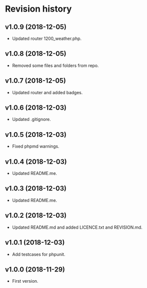 Revision history
=================================

v1.0.9 (2018-12-05)
---------------------------------
* Updated router 1200_weather.php.

v1.0.8 (2018-12-05)
---------------------------------
* Removed some files and folders from repo.

v1.0.7 (2018-12-05)
---------------------------------
* Updated router and added badges.

v1.0.6 (2018-12-03)
---------------------------------
* Updated .gitignore.

v1.0.5 (2018-12-03)
---------------------------------
* Fixed phpmd warnings.

v1.0.4 (2018-12-03)
---------------------------------
* Updated README.me.


v1.0.3 (2018-12-03)
---------------------------------
* Updated README.me.


v1.0.2 (2018-12-03)
---------------------------------
* Updated README.md and added LICENCE.txt and REVISION.md.


v1.0.1 (2018-12-03)
---------------------------------
* Add testcases for phpunit.


v1.0.0 (2018-11-29)
---------------------------------
* First version.
